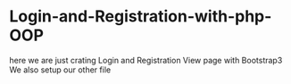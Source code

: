 # Login-and-Registration-with-php-OOP
here we are just crating Login and Registration View page with Bootstrap3
We also setup our other file
